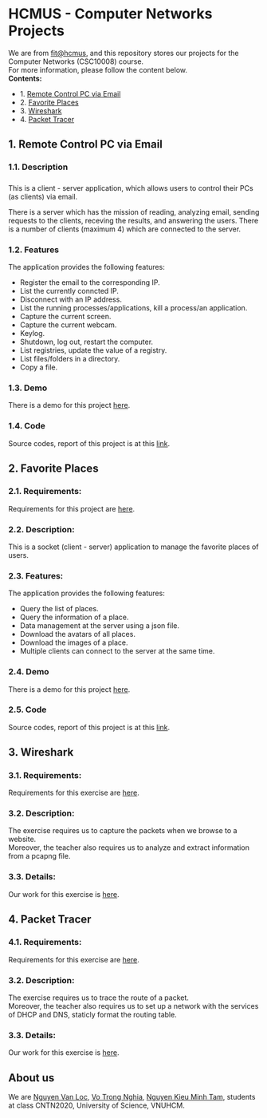 # HCMUS - Computer Networks Projects
We are from [fit@hcmus](https://www.fit.hcmus.edu.vn/vn/), and this repository stores our projects for the Computer Networks (CSC10008) course.  
For more information, please follow the content below.  
<span style="font-weight: bold;">Contents:</span>
<ul>
<li> 1. <a href="mail">Remote Control PC via Email</a></li>
<li> 2. <a href="sk">Favorite Places</a></li>
<li> 3. <a href="ws">Wireshark</a></li>
<li> 4. <a href="pt">Packet Tracer</a></li>
</ul> 

## 1. Remote Control PC via Email
### 1.1. Description
<h5 id="mail"></h5>
This is a client - server application, which allows users to control their PCs (as clients) via email.   

There is a server which has the mission of reading, analyzing email, sending requests to the clients, receving the results, and answering the users. There is a number of clients (maximum 4) which are connected to the server.

### 1.2. Features
The application provides the following features:
<ul>
<li>Register the email to the corresponding IP.</li>
<li>List the currently conncted IP.</li>
<li>Disconnect with an IP address.</li>
<li>List the running processes/applications, kill a process/an application.</li>
<li>Capture the current screen.</li>
<li>Capture the current webcam.</li>
<li>Keylog.</li>
<li>Shutdown, log out, restart the computer.</li>
<li>List registries, update the value of a registry.</li>
<li>List files/folders in a directory.</li>
<li>Copy a file.</li>
</ul>

### 1.3. Demo
There is a demo for this project <a href="https://youtu.be/aqded2HKIt0">here</a>.  

### 1.4. Code
Source codes, report of this project is at this [link](https://github.com/vanloc1808/HCMUS-Computer-Networks-Projects/tree/main/Socket-Email).  

## 2. Favorite Places
<h5 id="sk"></h5>

### 2.1. Requirements:
Requirements for this project are [here](https://github.com/vanloc1808/HCMUS-Computer-Networks-Projects/blob/main/Socket-Place/CNTN-SOCKET-HK2-2021-2022.pdf).

### 2.2. Description:
This is a socket (client - server) application to manage the favorite places of users.

### 2.3. Features:
The application provides the following features:
<ul>
<li>Query the list of places.</li>
<li>Query the information of a place.</li>
<li>Data management at the server using a json file.</li>
<li>Download the avatars of all places.</li>
<li>Download the images of a place.</li>
<li>Multiple clients can connect to the server at the same time.</li>
</ul>

### 2.4. Demo
There is a demo for this project <a href="https://youtu.be/K0q0q73HTxc">here</a>.

### 2.5. Code
Source codes, report of this project is at this [link](https://github.com/vanloc1808/HCMUS-Computer-Networks-Projects/tree/main/Socket-Place).


## 3. Wireshark
<h5 id="ws"></h5>

### 3.1. Requirements:
Requirements for this exercise are [here](https://github.com/vanloc1808/HCMUS-Computer-Networks-Projects/blob/main/Wireshark/Requirements/Wireshark-CNTN.docx).

### 3.2. Description: 
The exercise requires us to capture the packets when we browse to a website.  
Moreover, the teacher also requires us to analyze and extract information from a pcapng file.

### 3.3. Details:
Our work for this exercise is [here](https://github.com/vanloc1808/HCMUS-Computer-Networks-Projects/tree/main/Wireshark).


## 4. Packet Tracer
<h5 id="pt"></h5>

### 4.1. Requirements:
Requirements for this exercise are [here](https://github.com/vanloc1808/HCMUS-Computer-Networks-Projects/blob/main/packet-tracer/Requirements/20_6_Project3_PacketTracer%20(1).pdf).

### 3.2. Description: 
The exercise requires us to trace the route of a packet.  
Moreover, the teacher also requires us to set up a network with the services of DHCP and DNS, staticly format the routing table.

### 3.3. Details:
Our work for this exercise is [here](https://github.com/vanloc1808/HCMUS-Computer-Networks-Projects/tree/main/packet-tracer).



## About us
We are [Nguyen Van Loc](https://github.com/vanloc1808), [Vo Trong Nghia](https://github.com/mekanican), [Nguyen Kieu Minh Tam](https://github.com/nkmt3x7x7x7), students at class CNTN2020, University of Science, VNUHCM.
